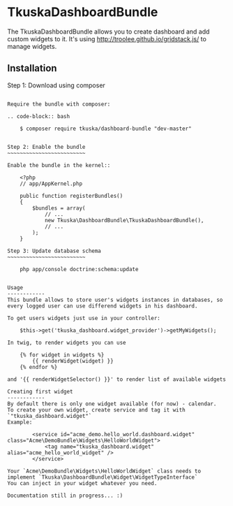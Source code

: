TkuskaDashboardBundle
=============

The TkuskaDashboardBundle allows you to create dashboard and add custom widgets to it.
It's using http://troolee.github.io/gridstack.js/ to manage widgets.

Installation
------------
Step 1: Download using composer
~~~~~~~~~~~~~~~~~~~~~~~~~~~~~~~~~~~~~~~~~~~~~

Require the bundle with composer:

.. code-block:: bash

    $ composer require tkuska/dashboard-bundle "dev-master"


Step 2: Enable the bundle
~~~~~~~~~~~~~~~~~~~~~~~~~

Enable the bundle in the kernel::

    <?php
    // app/AppKernel.php

    public function registerBundles()
    {
        $bundles = array(
            // ...
            new Tkuska\DashboardBundle\TkuskaDashboardBundle(),
            // ...
        );
    }

Step 3: Update database schema
~~~~~~~~~~~~~~~~~~~~~~~~~
    
    php app/console doctrine:schema:update


Usage
------------
This bundle allows to store user's widgets instances in databases, so every logged user can use differend widgets in his dashboard.

To get users widgets just use in your controller:

    $this->get('tkuska_dashboard.widget_provider')->getMyWidgets();

In twig, to render widgets you can use 

    {% for widget in widgets %}
        {{ renderWidget(widget) }}
    {% endfor %}

and '{{ renderWidgetSelector() }}' to render list of available widgets

Creating first widget
------------
By default there is only one widget available (for now) - calendar.
To create your own widget, create service and tag it with `"tkuska_dashboard.widget"`
Example:

        <service id="acme_demo.hello_world.dashboard.widget" class="Acme\DemoBundle\Widgets\HelloWorldWidget">
            <tag name="tkuska_dashboard.widget" alias="acme_hello_world_widget" />
        </service>

Your `Acme\DemoBundle\Widgets\HelloWorldWidget` class needs to implement `Tkuska\DashboardBundle\Widget\WidgetTypeInterface`
You can inject in your widget whatever you need.

Documentation still in progress... :)

